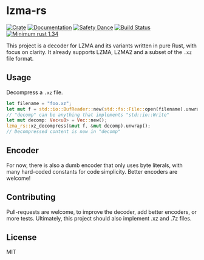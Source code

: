 # lzma-rs

[![Crate](https://img.shields.io/crates/v/lzma-rs.svg)](https://crates.io/crates/lzma-rs)
[![Documentation](https://docs.rs/lzma-rs/badge.svg)](https://docs.rs/lzma-rs)
[![Safety Dance](https://img.shields.io/badge/unsafe-forbidden-success.svg)](https://github.com/rust-secure-code/safety-dance/)
[![Build Status](https://travis-ci.org/gendx/lzma-rs.svg?branch=master)](https://travis-ci.org/gendx/lzma-rs)
[![Minimum rust 1.34](https://img.shields.io/badge/rust-1.34%2B-orange.svg)](https://github.com/rust-lang/rust/blob/master/RELEASES.md#version-1340-2019-04-11)

This project is a decoder for LZMA and its variants written in pure Rust, with focus on clarity.
It already supports LZMA, LZMA2 and a subset of the `.xz` file format.

## Usage

Decompress a `.xz` file.

```rust
let filename = "foo.xz";
let mut f = std::io::BufReader::new(std::fs::File::open(filename).unwrap());
// "decomp" can be anything that implements "std::io::Write"
let mut decomp: Vec<u8> = Vec::new();
lzma_rs::xz_decompress(&mut f, &mut decomp).unwrap();
// Decompressed content is now in "decomp"
```

## Encoder

For now, there is also a dumb encoder that only uses byte literals, with many hard-coded constants for code simplicity.
Better encoders are welcome!

## Contributing

Pull-requests are welcome, to improve the decoder, add better encoders, or more tests.
Ultimately, this project should also implement .xz and .7z files.

## License

MIT

